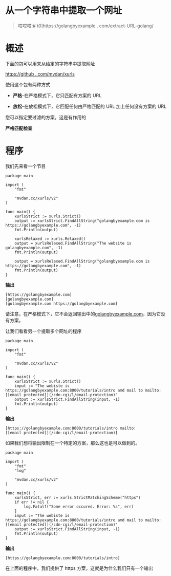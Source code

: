 # 从一个字符串中提取一个网址

> 哎哎哎:# t0]https://golangbyexample . com/extract-URL-golang/

# **概述**

下面的包可以用来从给定的字符串中提取网址

[https://github . com/mvdan/xurls](https://github.com/mvdan/xurls)

使用这个包有两种方式

*   **严格**–在严格模式下，它只匹配有方案的 URL

*   **放松**–在放松模式下，它匹配任何由严格匹配的 URL 加上任何没有方案的 URL

您可以指定要过滤的方案。这是有作用的

**严格匹配检查**

# **程序**

我们先来看一个节目

```
package main

import (
	"fmt"

	"mvdan.cc/xurls/v2"
)

func main() {
	xurlsStrict := xurls.Strict()
	output := xurlsStrict.FindAllString("golangbyexample.com is https://golangbyexample.com", -1)
	fmt.Println(output)

	xurlsRelaxed := xurls.Relaxed()
	output = xurlsRelaxed.FindAllString("The website is golangbyexample.com", -1)
	fmt.Println(output)

	output = xurlsRelaxed.FindAllString("golangbyexample.com is https://golangbyexample.com", -1)
	fmt.Println(output)
}
```

**输出**

```
[https://golangbyexample.com]
[golangbyexample.com]
[golangbyexample.com https://golangbyexample.com]
```

请注意，在严格模式下，它不会返回输出中的[golangbyexample.com](http://golangbyexample.com)，因为它没有方案。

让我们看看另一个提取多个网址的程序

```
package main

import (
	"fmt"

	"mvdan.cc/xurls/v2"
)

func main() {
	xurlsStrict := xurls.Strict()
	input := "The webiste is https://golangbyexample.com:8000/tutorials/intro amd mail to mailto:[[email protected]](/cdn-cgi/l/email-protection)"
	output := xurlsStrict.FindAllString(input, -1)
	fmt.Println(output)
}
```

**输出**

```
[https://golangbyexample.com:8000/tutorials/intro mailto:[[email protected]](/cdn-cgi/l/email-protection)]
```

如果我们想将输出限制在一个特定的方案，那么这也是可以做到的。

```
package main

import (
	"fmt"
	"log"

	"mvdan.cc/xurls/v2"
)

func main() {
	xurlsStrict, err := xurls.StrictMatchingScheme("https")
	if err != nil {
		log.Fatalf("Some error occured. Error: %s", err)
	}
	input := "The webiste is https://golangbyexample.com:8000/tutorials/intro amd mail to mailto:[[email protected]](/cdn-cgi/l/email-protection)"
	output := xurlsStrict.FindAllString(input, -1)
	fmt.Println(output)
}
```

**输出**

```
[https://golangbyexample.com:8000/tutorials/intro]
```

在上面的程序中，我们提供了 https 方案，这就是为什么我们只有一个输出